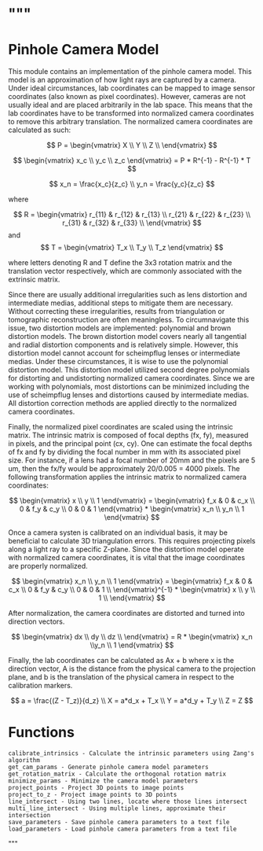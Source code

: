 """
====================
Pinhole Camera Model
====================

This module contains an implementation of the pinhole camera model. This
model is an approximation of how light rays are captured by a camera. Under
ideal circumstances, lab coordinates can be mapped to image sensor
coordinates (also known as pixel coordinates). However, cameras are not
usually ideal and are placed arbitrarily in the lab space. This means that
the lab coordinates have to be transformed into normalized camera 
coordinates to remove this arbitrary translation. The normalized camera
coordinates are calculated as such:

$$ P =
\begin{vmatrix}
X \\ Y \\ Z \\
\end{vmatrix}
$$

$$ 
\begin{vmatrix}
x_c \\ y_c \\ z_c
\end{vmatrix}
= P * R^{-1} - R^{-1} * T
$$

$$
x_n = \frac{x_c}{z_c} \\
y_n = \frac{y_c}{z_c} 
$$

where

$$ 
R = 
\begin{vmatrix}
r_{11} & r_{12} & r_{13} \\
r_{21} & r_{22} & r_{23} \\
r_{31} & r_{32} & r_{33} \\
\end{vmatrix}
$$ 
and
$$ 
T = 
\begin{vmatrix}
T_x \\ T_y \\ T_z
\end{vmatrix}
$$

where letters denoting R and T define the 3x3 rotation matrix and the
translation vector respectively, which are commonly associated with
the extrinsic matrix. 

Since there are usually additional irregularities such as lens 
distortion and intermediate medias, additional steps to mitigate them are
necessary. Without correcting these irregularities, results from triangulation
or tomographic reconstruction are often meaningless. To circumnavigate this
issue, two distortion models are implemented: polynomial and brown
distortion models. The brown distortion model covers nearly all tangential
and radial distortion components and is relatively simple. However, this
distortion model cannot account for scheimpflug lenses or intermediate
medias. Under these circumstances, it is wise to use the polynomial
distortion model. This distortion model utilized second degree polynomials
for distorting and undistorting normalized camera coordinates. Since we are
working with polynomials, most distortions can be minimized including the use
of scheimpflug lenses and distortions caused by intermediate medias. All
distortion correction methods are applied directly to the normalized camera
coordinates.

Finally, the normalized pixel coordinates are scaled using the intrinsic
matrix. The intrinsic matrix is composed of focal depths (fx, fy), measured
in pixels, and the principal point (cx, cy). One can estimate the focal
depths of fx and fy by dividing the focal number in mm with its associated
pixel size. For instance, if a lens had a focal number of 20mm and the pixels
are 5 um, then the fx/fy would be approximately 20/0.005 = 4000 pixels. The
following transformation applies the intrinsic matrix to normalized camera
coordinates:

$$ 
\begin{vmatrix}
x \\ y \\ 1
\end{vmatrix} = 
\begin{vmatrix}
f_x & 0 & c_x \\
0 & f_y & c_y \\
0 & 0 & 1
\end{vmatrix} *
\begin{vmatrix}
x_n \\ y_n \\ 1
\end{vmatrix}
$$ 

Once a camera systen is calibrated on an individual basis, it may be
beneficial to calculate 3D triangulation errors. This requires projecting
pixels along a light ray to a specific Z-plane. Since the distortion model
operate with normalized camera coordinates, it is vital that the image
coordinates are properly normalized.

$$ 
\begin{vmatrix}
x_n \\ y_n \\ 1
\end{vmatrix} = 
\begin{vmatrix}
f_x & 0 & c_x \\
0 & f_y & c_y \\
0 & 0 & 1 \\
\end{vmatrix}^{-1} *
\begin{vmatrix}
x \\
y \\
1 \\
\end{vmatrix}
$$ 

After normalization, the camera coordinates are distorted and turned into
direction vectors.

$$ 
\begin{vmatrix}
dx \\
dy \\
dz \\
\end{vmatrix} = R *
\begin{vmatrix}
x_n \\y_n \\ 1
\end{vmatrix}
$$ 

Finally, the lab coordinates can be calculated as Ax + b where x is the
direction vector, A is the distance from the physical camera to the
projection plane, and b is the translation of the physical camera in 
respect to the calibration markers.

$$
a = \frac{(Z - T_z)}{d_z} \\
X = a*d_x + T_x \\
Y = a*d_y + T_y \\
Z =  Z
$$

Functions
=========
    calibrate_intrinsics - Calculate the intrinsic parameters using Zang's algorithm
    get_cam_params - Generate pinhole camera model parameters
    get_rotation_matrix - Calculate the orthogonal rotation matrix
    minimize_params - Minimize the camera model parameters
    project_points - Project 3D points to image points
    project_to_z - Project image points to 3D points
    line_intersect - Using two lines, locate where those lines intersect
    multi_line_intersect - Using multiple lines, approximate their intersection
    save_parameters - Save pinhole camera parameters to a text file
    load_parameters - Load pinhole camera parameters from a text file

"""